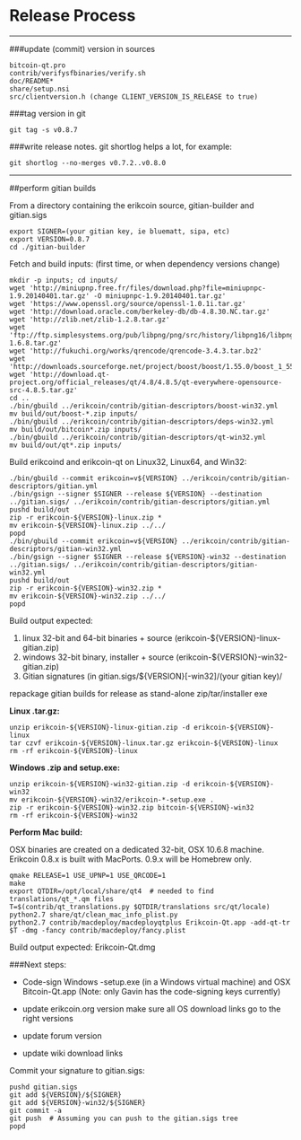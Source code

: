 Release Process
====================

* * *

###update (commit) version in sources


	bitcoin-qt.pro
	contrib/verifysfbinaries/verify.sh
	doc/README*
	share/setup.nsi
	src/clientversion.h (change CLIENT_VERSION_IS_RELEASE to true)

###tag version in git

	git tag -s v0.8.7

###write release notes. git shortlog helps a lot, for example:

	git shortlog --no-merges v0.7.2..v0.8.0

* * *

##perform gitian builds

 From a directory containing the erikcoin source, gitian-builder and gitian.sigs
  
	export SIGNER=(your gitian key, ie bluematt, sipa, etc)
	export VERSION=0.8.7
	cd ./gitian-builder

 Fetch and build inputs: (first time, or when dependency versions change)

	mkdir -p inputs; cd inputs/
	wget 'http://miniupnp.free.fr/files/download.php?file=miniupnpc-1.9.20140401.tar.gz' -O miniupnpc-1.9.20140401.tar.gz'
	wget 'https://www.openssl.org/source/openssl-1.0.1i.tar.gz'
	wget 'http://download.oracle.com/berkeley-db/db-4.8.30.NC.tar.gz'
	wget 'http://zlib.net/zlib-1.2.8.tar.gz'
	wget 'ftp://ftp.simplesystems.org/pub/libpng/png/src/history/libpng16/libpng-1.6.8.tar.gz'
	wget 'http://fukuchi.org/works/qrencode/qrencode-3.4.3.tar.bz2'
	wget 'http://downloads.sourceforge.net/project/boost/boost/1.55.0/boost_1_55_0.tar.bz2'
	wget 'http://download.qt-project.org/official_releases/qt/4.8/4.8.5/qt-everywhere-opensource-src-4.8.5.tar.gz'
	cd ..
	./bin/gbuild ../erikcoin/contrib/gitian-descriptors/boost-win32.yml
	mv build/out/boost-*.zip inputs/
	./bin/gbuild ../erikcoin/contrib/gitian-descriptors/deps-win32.yml
	mv build/out/bitcoin*.zip inputs/
	./bin/gbuild ../erikcoin/contrib/gitian-descriptors/qt-win32.yml
	mv build/out/qt*.zip inputs/

 Build erikcoind and erikcoin-qt on Linux32, Linux64, and Win32:
  
	./bin/gbuild --commit erikcoin=v${VERSION} ../erikcoin/contrib/gitian-descriptors/gitian.yml
	./bin/gsign --signer $SIGNER --release ${VERSION} --destination ../gitian.sigs/ ../erikcoin/contrib/gitian-descriptors/gitian.yml
	pushd build/out
	zip -r erikcoin-${VERSION}-linux.zip *
	mv erikcoin-${VERSION}-linux.zip ../../
	popd
	./bin/gbuild --commit erikcoin=v${VERSION} ../erikcoin/contrib/gitian-descriptors/gitian-win32.yml
	./bin/gsign --signer $SIGNER --release ${VERSION}-win32 --destination ../gitian.sigs/ ../erikcoin/contrib/gitian-descriptors/gitian-win32.yml
	pushd build/out
	zip -r erikcoin-${VERSION}-win32.zip *
	mv erikcoin-${VERSION}-win32.zip ../../
	popd

  Build output expected:

  1. linux 32-bit and 64-bit binaries + source (erikcoin-${VERSION}-linux-gitian.zip)
  2. windows 32-bit binary, installer + source (erikcoin-${VERSION}-win32-gitian.zip)
  3. Gitian signatures (in gitian.sigs/${VERSION}[-win32]/(your gitian key)/

repackage gitian builds for release as stand-alone zip/tar/installer exe

**Linux .tar.gz:**

	unzip erikcoin-${VERSION}-linux-gitian.zip -d erikcoin-${VERSION}-linux
	tar czvf erikcoin-${VERSION}-linux.tar.gz erikcoin-${VERSION}-linux
	rm -rf erikcoin-${VERSION}-linux

**Windows .zip and setup.exe:**

	unzip erikcoin-${VERSION}-win32-gitian.zip -d erikcoin-${VERSION}-win32
	mv erikcoin-${VERSION}-win32/erikcoin-*-setup.exe .
	zip -r erikcoin-${VERSION}-win32.zip bitcoin-${VERSION}-win32
	rm -rf erikcoin-${VERSION}-win32

**Perform Mac build:**

  OSX binaries are created on a dedicated 32-bit, OSX 10.6.8 machine.
  Erikcoin 0.8.x is built with MacPorts.  0.9.x will be Homebrew only.

	qmake RELEASE=1 USE_UPNP=1 USE_QRCODE=1
	make
	export QTDIR=/opt/local/share/qt4  # needed to find translations/qt_*.qm files
	T=$(contrib/qt_translations.py $QTDIR/translations src/qt/locale)
	python2.7 share/qt/clean_mac_info_plist.py
	python2.7 contrib/macdeploy/macdeployqtplus Erikcoin-Qt.app -add-qt-tr $T -dmg -fancy contrib/macdeploy/fancy.plist

 Build output expected: Erikcoin-Qt.dmg

###Next steps:

* Code-sign Windows -setup.exe (in a Windows virtual machine) and
  OSX Bitcoin-Qt.app (Note: only Gavin has the code-signing keys currently)

* update erikcoin.org version
  make sure all OS download links go to the right versions

* update forum version

* update wiki download links

Commit your signature to gitian.sigs:

	pushd gitian.sigs
	git add ${VERSION}/${SIGNER}
	git add ${VERSION}-win32/${SIGNER}
	git commit -a
	git push  # Assuming you can push to the gitian.sigs tree
	popd

